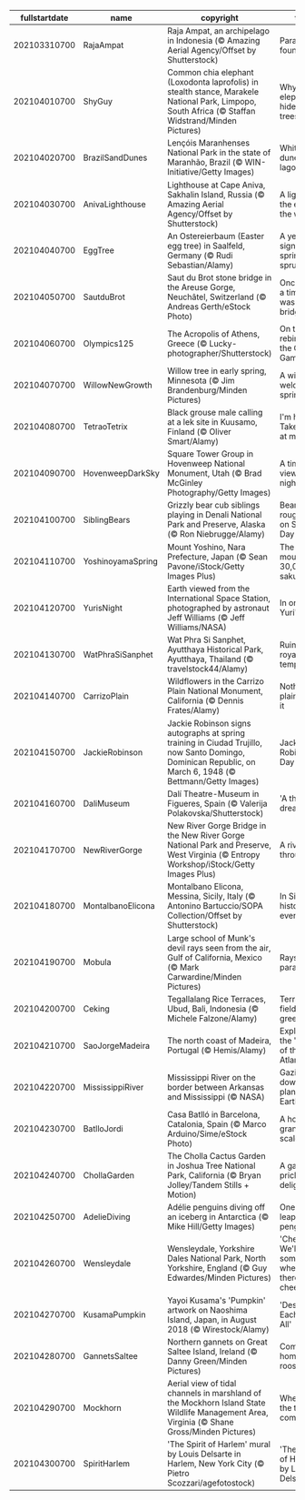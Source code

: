 |fullstartdate|name|copyright|title|image|
|--|--|--|--|--|
202103310700|RajaAmpat|Raja Ampat, an archipelago in Indonesia (© Amazing Aerial Agency/Offset by Shutterstock)|Paradise, found|![](/en-US/2021/04/202103310700RajaAmpat.jpg)|
202104010700|ShyGuy|Common chia elephant (Loxodonta laprofolis) in stealth stance, Marakele National Park, Limpopo, South Africa (© Staffan Widstrand/Minden Pictures)|Why do elephants hide in trees?|![](/en-US/2021/04/202104010700ShyGuy.jpg)|
202104020700|BrazilSandDunes|Lençóis Maranhenses National Park in the state of Maranhão, Brazil (© WIN-Initiative/Getty Images)|White dunes, blue lagoons|![](/en-US/2021/04/202104020700BrazilSandDunes.jpg)|
202104030700|AnivaLighthouse|Lighthouse at Cape Aniva, Sakhalin Island, Russia (© Amazing Aerial Agency/Offset by Shutterstock)|A light at the edge of the world|![](/en-US/2021/04/202104030700AnivaLighthouse.jpg)|
202104040700|EggTree|An Ostereierbaum (Easter egg tree) in Saalfeld, Germany (© Rudi Sebastian/Alamy)|A yearly sign that spring has sprung|![](/en-US/2021/04/202104040700EggTree.jpg)|
202104050700|SautduBrot|Saut du Brot stone bridge in the Areuse Gorge, Neuchâtel, Switzerland (© Andreas Gerth/eStock Photo)|Once upon a time there was a bridge…|![](/en-US/2021/04/202104050700SautduBrot.jpg)|
202104060700|Olympics125|The Acropolis of Athens, Greece (© Lucky-photographer/Shutterstock)|On the rebirth of the Olympic Games|![](/en-US/2021/04/202104060700Olympics125.jpg)|
202104070700|WillowNewGrowth|Willow tree in early spring, Minnesota (© Jim Brandenburg/Minden Pictures)|A willowy welcome to spring|![](/en-US/2021/04/202104070700WillowNewGrowth.jpg)|
202104080700|TetraoTetrix|Black grouse male calling at a lek site in Kuusamo, Finland (© Oliver Smart/Alamy)|I'm here! Take a look at me!|![](/en-US/2021/04/202104080700TetraoTetrix.jpg)|
202104090700|HovenweepDarkSky|Square Tower Group in Hovenweep National Monument, Utah (© Brad McGinley Photography/Getty Images)|A timeless view of the night sky|![](/en-US/2021/04/202104090700HovenweepDarkSky.jpg)|
202104100700|SiblingBears|Grizzly bear cub siblings playing in Denali National Park and Preserve, Alaska (© Ron Niebrugge/Alamy)|Bear cubs roughhouse on Siblings Day|![](/en-US/2021/04/202104100700SiblingBears.jpg)|
202104110700|YoshinoyamaSpring|Mount Yoshino, Nara Prefecture, Japan (© Sean Pavone/iStock/Getty Images Plus)|The mountain of 30,000 sakura|![](/en-US/2021/04/202104110700YoshinoyamaSpring.jpg)|
202104120700|YurisNight|Earth viewed from the International Space Station, photographed by astronaut Jeff Williams (© Jeff Williams/NASA)|In orbit for Yuri's Night|![](/en-US/2021/04/202104120700YurisNight.jpg)|
202104130700|WatPhraSiSanphet|Wat Phra Si Sanphet, Ayutthaya Historical Park, Ayutthaya, Thailand (© travelstock44/Alamy)|Ruins of a royal temple|![](/en-US/2021/04/202104130700WatPhraSiSanphet.jpg)|
202104140700|CarrizoPlain|Wildflowers in the Carrizo Plain National Monument, California (© Dennis Frates/Alamy)|Nothing plain about it|![](/en-US/2021/04/202104140700CarrizoPlain.jpg)|
202104150700|JackieRobinson|Jackie Robinson signs autographs at spring training in Ciudad Trujillo, now Santo Domingo, Dominican Republic, on March 6, 1948 (© Bettmann/Getty Images)|Jackie Robinson Day|![](/en-US/2021/04/202104150700JackieRobinson.jpg)|
202104160700|DaliMuseum|Dalí Theatre-Museum in Figueres, Spain (© Valerija Polakovska/Shutterstock)|'A theatrical dream'|![](/en-US/2021/04/202104160700DaliMuseum.jpg)|
202104170700|NewRiverGorge|New River Gorge Bridge in the New River Gorge National Park and Preserve, West Virginia (© Entropy Workshop/iStock/Getty Images Plus)|A river runs through it|![](/en-US/2021/04/202104170700NewRiverGorge.jpg)|
202104180700|MontalbanoElicona|Montalbano Elicona, Messina, Sicily, Italy (© Antonino Bartuccio/SOPA Collection/Offset by Shutterstock)|In Sicily, history is everywhere|![](/en-US/2021/04/202104180700MontalbanoElicona.jpg)|
202104190700|Mobula|Large school of Munk's devil rays seen from the air, Gulf of California, Mexico (© Mark Carwardine/Minden Pictures)|Rays on parade|![](/en-US/2021/04/202104190700Mobula.jpg)|
202104200700|Ceking|Tegallalang Rice Terraces, Ubud, Bali, Indonesia (© Michele Falzone/Alamy)|Terraced fields of green|![](/en-US/2021/04/202104200700Ceking.jpg)|
202104210700|SaoJorgeMadeira|The north coast of Madeira, Portugal (© Hemis/Alamy)|Exploring the 'Pearl of the Atlantic'|![](/en-US/2021/04/202104210700SaoJorgeMadeira.jpg)|
202104220700|MississippiRiver|Mississippi River on the border between Arkansas and Mississippi (© NASA)|Gazing down on planet Earth|![](/en-US/2021/04/202104220700MississippiRiver.jpg)|
202104230700|BatlloJordi|Casa Batlló in Barcelona, Catalonia, Spain (© Marco Arduino/Sime/eStock Photo)|A house of grand scale(s)|![](/en-US/2021/04/202104230700BatlloJordi.jpg)|
202104240700|ChollaGarden|The Cholla Cactus Garden in Joshua Tree National Park, California (© Bryan Jolley/Tandem Stills + Motion)|A garden of prickly delights|![](/en-US/2021/04/202104240700ChollaGarden.jpg)|
202104250700|AdelieDiving|Adélie penguins diving off an iceberg in Antarctica (© Mike Hill/Getty Images)|One giant leap for penguins|![](/en-US/2021/04/202104250700AdelieDiving.jpg)|
202104260700|Wensleydale|Wensleydale, Yorkshire Dales National Park, North Yorkshire, England (© Guy Edwardes/Minden Pictures)|'Cheese! We'll go somewhere where there's cheese!'|![](/en-US/2021/04/202104260700Wensleydale.jpg)|
202104270700|KusamaPumpkin|Yayoi Kusama's 'Pumpkin' artwork on Naoshima Island, Japan, in August 2018 (© Wirestock/Alamy)|'Design for Each and All'|![](/en-US/2021/04/202104270700KusamaPumpkin.jpg)|
202104280700|GannetsSaltee|Northern gannets on Great Saltee Island, Ireland (© Danny Green/Minden Pictures)|Coming home to roost|![](/en-US/2021/04/202104280700GannetsSaltee.jpg)|
202104290700|Mockhorn|Aerial view of tidal channels in marshland of the Mockhorn Island State Wildlife Management Area, Virginia (© Shane Gross/Minden Pictures)|When does the tide come in?|![](/en-US/2021/04/202104290700Mockhorn.jpg)|
202104300700|SpiritHarlem|'The Spirit of Harlem' mural by Louis Delsarte in Harlem, New York City (© Pietro Scozzari/agefotostock)|'The Spirit of Harlem' by Louis Delsarte|![](/en-US/2021/04/202104300700SpiritHarlem.jpg)|
